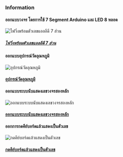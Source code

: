 ### **Information**
#### ออกแบบวงจร โดยการใช้ 7 Segment Arduino และ LED 8 หลอด 
![ไฟวิ่งพร้อมตัวเลขแอลอีดี 7 ส่วน](https://i.pinimg.com/736x/0b/0c/74/0b0c743e0d373a0088c920c6c3398580.jpg)

##### [ไฟวิ่งพร้อมตัวเลขแอลอีดี 7 ส่วน](https://www.tinkercad.com/things/dqISRAGbJB6-7-?sharecode=4EEJ2Y0C-0DEm6faIEy3UeYP6-Xzg7pYN8eAAOf5LpA)

#### ออกแบบอุปกรณ์วัดอุณหภูมิ 

![อุปกรณ์วัดอุณหภูมิ](https://i.pinimg.com/736x/b6/ca/bb/b6cabb391708e23f07ef1a6d1bb66037.jpg)

#### [อุปกรณ์วัดอุณหภูมิ](https://www.tinkercad.com/things/hygTrDuYNUj-?sharecode=89Rr5G4FUHxMrc-KSKuMdXx8TdvaUChQb_slOGgh5Ko)

#### ออกแบบระบบนับแสดงเลขวงจรสองหลัก

![ออกแบบระบบนับแสดงเลขวงจรสองหลัก](https://i.pinimg.com/736x/14/49/7a/14497ac583992a231acd978ac46c0e57.jpg)

#### [ออกแบบระบบนับแสดงเลขวงจรสองหลัก](https://www.tinkercad.com/things/5N49mmupEDp-2-?sharecode=VsBFIyMV6OGAjdAF3YQNg7Q7VQr-Nk5aYQvOS4hZ8ww)

#### ออกการกดคีย์บอร์ดแล้วแสดงเป็นตัวเลข

![กดคีย์บอร์ดแล้วแสดงเป็นตัวเลข](https://i.pinimg.com/736x/7e/8f/a3/7e8fa33e55c11d76ea375dbd95cf5022.jpg)

#### [กดคีย์บอร์ดแล้วแสดงเป็นตัวเลข](https://www.tinkercad.com/things/3wjoT8qMys7-?sharecode=70Nqrm8kDrI0JsCt_-24pPzef4f0JtcOMPrBfuqIUcM)



